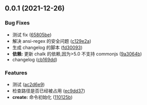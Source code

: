 ## 0.0.1 (2021-12-26)

### Bug Fixes

- 测试 fix ([65805be](https://github.com/sklthegoodman/typescript-scaffold/commit/65805be97105f76aedc3f88144835ea3c2ea7ab2))
- 解决 ansi-regex 的安全问题 ([c129e2a](https://github.com/sklthegoodman/typescript-scaffold/commit/c129e2ab79668932e3f666baf71d3fe4dcd36554))
- 生成 changelog 的脚本 ([fd30093](https://github.com/sklthegoodman/typescript-scaffold/commit/fd3009362d5375e14a419f2c8a3ed3d28b9858d6))
- **依赖:** 更新 chalk 的依赖,因为>5.0 不支持 commonjs ([9a3064b](https://github.com/sklthegoodman/typescript-scaffold/commit/9a3064b4c9b47534f354bacf0af49253145d91f5))
- changelog ([cb169dd](https://github.com/sklthegoodman/typescript-scaffold/commit/cb169dd0a4dc016de9538ad8931463c3cc65d8bb))

### Features

- 测试 ([ac2d6e9](https://github.com/sklthegoodman/typescript-scaffold/commit/ac2d6e95c772aceb1e2e9c49f0b0f49750d74188))
- 检查路径是否已经被占用 ([ec9dd37](https://github.com/sklthegoodman/typescript-scaffold/commit/ec9dd3775e9e52775afe534e2ad9c1b6cbd20117))
- **create:** 命令初始化 ([110125b](https://github.com/sklthegoodman/typescript-scaffold/commit/110125b2274ba8d648220719c515ff884adf2979))
